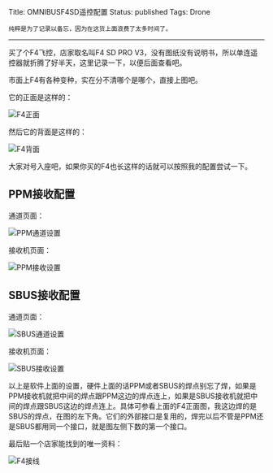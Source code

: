 Title: OMNIBUSF4SD遥控配置
Status: published
Tags: Drone

    纯粹是为了记录以备忘，因为在这货上面浪费了太多时间了。

------

买了个F4飞控，店家取名叫F4 SD PRO V3，没有图纸没有说明书，所以单连遥控器就折腾了好半天，这里记录一下，以便后面查看吧。

市面上F4有各种变种，实在分不清哪个是哪个，直接上图吧。

它的正面是这样的：

![F4正面]({filename}images/2018/11/2018-11-27_F4SD_Front.jpg)

然后它的背面是这样的：

![F4背面]({filename}images/2018/11/2018-11-27_F4SD_Back.jpg)

大家对号入座吧，如果你买的F4也长这样的话就可以按照我的配置尝试一下。



## PPM接收配置

通道页面：

![PPM通道设置]({filename}images/2018/11/2018-11-27_PPM_Channels.png)

接收机页面：

![PPM接收设置]({filename}images/2018/11/2018-11-27_PPM_Receive.png)



## SBUS接收配置

通道页面：

![SBUS通道设置]({filename}images/2018/11/2018-11-27_SBUS_Channels.png)

接收机页面：

![SBUS接收设置]({filename}images/2018/11/2018-11-27_SBUS_Receive.png)



以上是软件上面的设置，硬件上面的话PPM或者SBUS的焊点别忘了焊，如果是PPM接收机就把中间的焊点跟PPM这边的焊点连上，如果是SBUS接收机就把中间的焊点跟SBUS这边的焊点连上。具体可参看上面的F4正面图，我这边焊的是SBUS的焊点，在图的左下角。它们的外部接口是复用的，焊完以后不管是PPM还是SBUS都用同一个接口，就是图左侧下数的第一个接口。



最后贴一个店家能找到的唯一资料：

![F4接线]({filename}images/2018/11/2018-11-27_F4SD_Wiring.jpg)